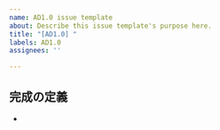 ```yaml
---
name: AD1.0 issue template
about: Describe this issue template's purpose here.
title: "[AD1.0] "
labels: AD1.0
assignees: ''

---
```


## 完成の定義
-
